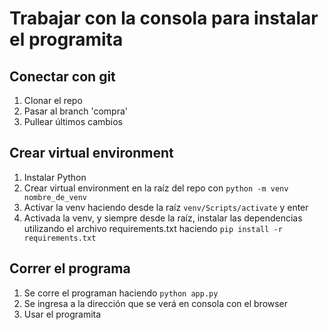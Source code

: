 # Trabajar con la consola para instalar el programita

## Conectar con git

1. Clonar el repo
2. Pasar al branch 'compra'
3. Pullear últimos cambios

## Crear virtual environment

1. Instalar Python
2. Crear virtual environment en la raíz del repo con `python -m venv nombre_de_venv`
3. Activar la venv haciendo desde la raíz `venv/Scripts/activate` y enter
4. Activada la venv, y siempre desde la raíz, instalar las dependencias utilizando el archivo requirements.txt haciendo `pip install -r requirements.txt`

## Correr el programa

1. Se corre el programan haciendo `python app.py`
2. Se ingresa a la dirección que se verá en consola con el browser
3. Usar el programita
